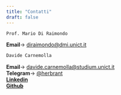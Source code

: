 ```yaml
---
title: "Contatti"
draft: false
---
```


```bash
Prof. Mario Di Raimondo
```
**Email**→ diraimondo@dmi.unict.it

```bash
Davide Carnemolla
```
**Email**→ davide.carnemolla@studium.unict.it \
**Telegram**→ [@herbrant](https://t.me/herbrant) \
[**Linkedin**](https://www.linkedin.com/in/davide-carnemolla/) \
[**Github**](https://github.com/Herbrant)

